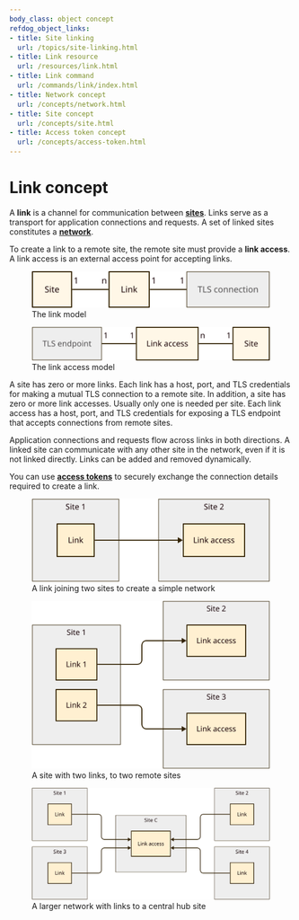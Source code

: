 ```yaml
---
body_class: object concept
refdog_object_links:
- title: Site linking
  url: /topics/site-linking.html
- title: Link resource
  url: /resources/link.html
- title: Link command
  url: /commands/link/index.html
- title: Network concept
  url: /concepts/network.html
- title: Site concept
  url: /concepts/site.html
- title: Access token concept
  url: /concepts/access-token.html
---
```


# Link concept

<section>

A **link** is a channel for communication between
**[sites](site.html)**.  Links serve as a transport for application
connections and requests.  A set of linked sites constitutes a
**[network](network.html)**.

To create a link to a remote site, the remote site must provide a
**link access**.  A link access is an external access point for
accepting links.

<figure>
  <img src="images/link-model-1.svg"/>
  <figcaption>The link model</figcaption>
</figure>

<figure>
  <img src="images/link-model-2.svg"/>
  <figcaption>The link access model</figcaption>
</figure>

A site has zero or more links.  Each link has a host, port, and TLS
credentials for making a mutual TLS connection to a remote site.  In
addition, a site has zero or more link accesses.  Usually only one
is needed per site.  Each link access has a host, port, and TLS
credentials for exposing a TLS endpoint that accepts connections
from remote sites.

Application connections and requests flow across links in both
directions.  A linked site can communicate with any other site in
the network, even if it is not linked directly.  Links can be added
and removed dynamically.

You can use **[access tokens](access-token.html)** to securely
exchange the connection details required to create a link.

<figure>
  <img src="images/link-1.svg"/>
  <figcaption>A link joining two sites to create a simple network</figcaption>
</figure>

<figure>
  <img src="images/link-2.svg"/>
  <figcaption>A site with two links, to two remote sites</figcaption>
</figure>

<figure>
  <img src="images/link-3.svg"/>
  <figcaption>A larger network with links to a central hub site</figcaption>
</figure>

</section>
